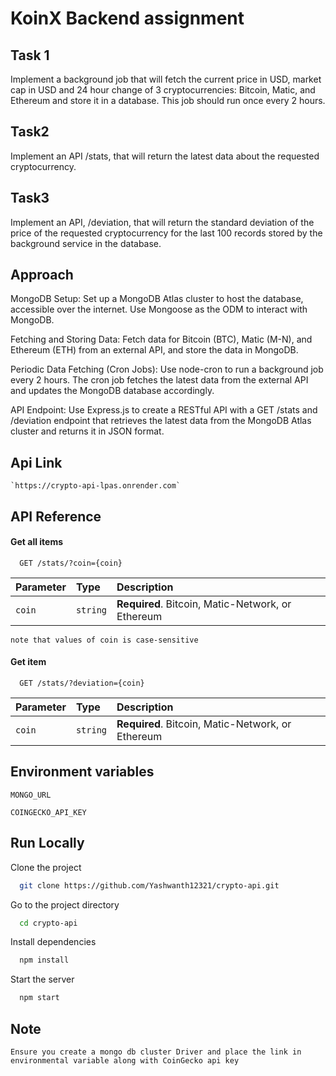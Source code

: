 # KoinX Backend assignment

## Task 1

Implement a background job that will fetch the current price in USD, market cap in USD and 24 hour change of 3 cryptocurrencies: Bitcoin, Matic, and Ethereum and store it in a database. This job should run once every 2 hours.

## Task2

Implement an API /stats, that will return the latest data about the requested cryptocurrency.

## Task3

Implement an API, /deviation, that will return the standard deviation of the price of the requested cryptocurrency for the last 100 records stored by the background service in the database.

## Approach

MongoDB Setup:
Set up a MongoDB Atlas cluster to host the database, accessible over the internet. Use Mongoose as the ODM to interact with MongoDB.

Fetching and Storing Data:
Fetch data for Bitcoin (BTC), Matic (M-N), and Ethereum (ETH) from an external API, and store the data in MongoDB.

Periodic Data Fetching (Cron Jobs):
Use node-cron to run a background job every 2 hours. The cron job fetches the latest data from the external API and updates the MongoDB database accordingly.

API Endpoint:
Use Express.js to create a RESTful API with a GET /stats and /deviation endpoint that retrieves the latest data from the MongoDB Atlas cluster and returns it in JSON format.

## Api Link

    `https://crypto-api-lpas.onrender.com`

## API Reference

#### Get all items

```http
  GET /stats/?coin={coin}
```

| Parameter | Type     | Description                                       |
| :-------- | :------- | :------------------------------------------------ |
| `coin`    | `string` | **Required**. Bitcoin, Matic-Network, or Ethereum |

    note that values of coin is case-sensitive

#### Get item

```http
  GET /stats/?deviation={coin}
```

| Parameter | Type     | Description                                       |
| :-------- | :------- | :------------------------------------------------ |
| `coin`    | `string` | **Required**. Bitcoin, Matic-Network, or Ethereum |

## Environment variables

`MONGO_URL`

`COINGECKO_API_KEY `

## Run Locally

Clone the project

```bash
  git clone https://github.com/Yashwanth12321/crypto-api.git
```

Go to the project directory

```bash
  cd crypto-api
```

Install dependencies

```bash
  npm install
```

Start the server

```bash
  npm start
```

## Note

`Ensure you create a mongo db cluster Driver and place the link in environmental variable along with CoinGecko api key`

